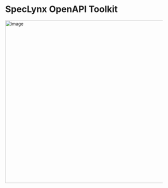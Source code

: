 # SpecLynx OpenAPI Toolkit

<img width="1007" height="519" alt="image" src="https://github.com/user-attachments/assets/e83c7fd7-a2e7-4a63-b935-163294e87b3e" />



